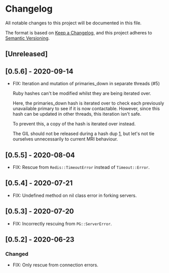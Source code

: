 # Changelog
All notable changes to this project will be documented in this file.

The format is based on [Keep a Changelog](https://keepachangelog.com/en/1.0.0/),
and this project adheres to [Semantic Versioning](https://semver.org/spec/v2.0.0.html).

## [Unreleased]

## [0.5.6] - 2020-09-14

- FIX: Iteration and mutation of primaries_down in separate threads (#5)

  Ruby hashes can't be modified whilst they are being iterated over.

  Here, the primaries_down hash is iterated over to check each previously
  unavailable primary to see if it is now contactable. However, since this
  hash can be updated in other threads, this iteration isn't safe.

  To prevent this, a copy of the hash is iterated over instead.

  The GIL should not be released during a hash dup [1], but let's not tie
  ourselves unnecessarily to current MRI behaviour.

  [1]: https://github.com/ruby-concurrency/concurrent-ruby/issues/528


## [0.5.5] - 2020-08-04

- FIX: Rescue from `Redis::TimeoutError` instead of `Timeout::Error`.

## [0.5.4] - 2020-07-21

- FIX: Undefined method on nil class error in forking servers.

## [0.5.3] - 2020-07-20

- FIX: Incorrectly rescuing from `PG::ServerError`.

## [0.5.2] - 2020-06-23

### Changed
- FIX: Only rescue from connection errors.
